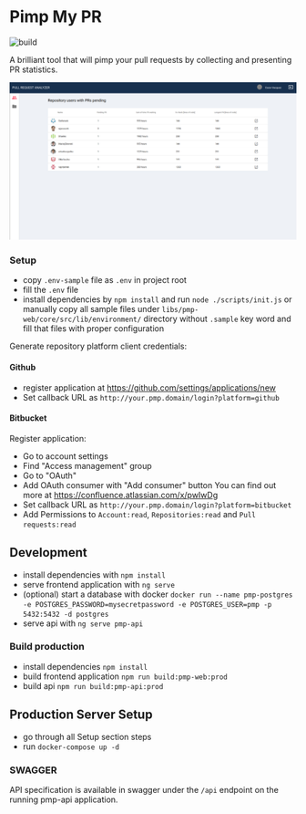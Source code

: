 # Pimp My PR
![build](https://github.com/valueadd-poland/pimp-my-pr/workflows/PMP%20MASTER%20CI/badge.svg)

A brilliant tool that will pimp your pull requests by collecting and presenting PR statistics.

![Preview](docs/img/pmp-preview.png)

### Setup

- copy `.env-sample` file as `.env` in project root
- fill the `.env` file
- install dependencies by `npm install` and run `node ./scripts/init.js`
  or manually copy all sample files under `libs/pmp-web/core/src/lib/environment/` directory
  without `.sample` key word and fill that files with proper configuration

Generate repository platform client credentials:

#### Github

- register application at https://github.com/settings/applications/new
- Set callback URL as `http://your.pmp.domain/login?platform=github`

#### Bitbucket

Register application:

- Go to account settings
- Find "Access management" group
- Go to "OAuth"
- Add OAuth consumer with "Add consumer" button
  You can find out more at https://confluence.atlassian.com/x/pwIwDg
- Set callback URL as `http://your.pmp.domain/login?platform=bitbucket`
- Add Permissions to `Account:read`, `Repositories:read` and `Pull requests:read`

## Development

- install dependencies with `npm install`
- serve frontend application with `ng serve`
- (optional) start a database with docker `docker run --name pmp-postgres -e POSTGRES_PASSWORD=mysecretpassword -e POSTGRES_USER=pmp -p 5432:5432 -d postgres`
- serve api with `ng serve pmp-api`

### Build production

- install dependencies `npm install`
- build frontend application `npm run build:pmp-web:prod`
- build api `npm run build:pmp-api:prod`

## Production Server Setup

- go through all Setup section steps
- run `docker-compose up -d`

### SWAGGER

API specification is available in swagger under the `/api` endpoint on the running pmp-api application.
